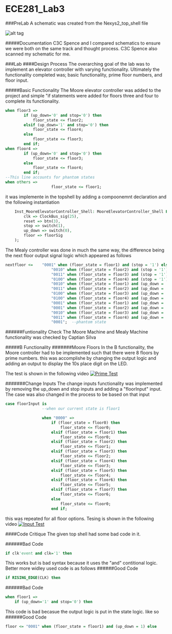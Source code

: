 ECE281_Lab3
===========
###PreLab
A schematic was created from the Nexys2_top_shell file

![alt tag](https://raw.github.com/EricWardner/ECE281_Lab3/master/top_shell_Schematic.png)

#####Documentation
C3C Spence and I compared schematics to ensure we were both on the same track and thought process. C3C Spence also scanned my schematic for me. 

###Lab
####Design Process
The overarching goal of the lab was to implement an elevator controller with varying functionality. Ultimately the functionality completed was; basic functionality, prime floor numbers, and floor input.

#####Basic Functionality
The Moore elevator controller was added to the project and simple "if statements were added for floors three and four to complete its functionality. 
```VHDL
when floor3 =>
		if (up_down='0' and stop='0') then 
			floor_state <= floor2;
		elsif (up_down='1' and stop='0') then 
			floor_state <= floor4;	
		else
			floor_state <= floor3;	
		end if;
when floor4 =>
		if (up_down='0' and stop='0') then 
			floor_state <= floor3;	
		else 
			floor_state <= floor4;
		end if;
--This line accounts for phantom states
when others =>
					floor_state <= floor1;
```
it was implemente in the topshell by adding a compoonemnt declaration and the following instantiation
```VHDL
	Inst_MooreElevatorController_Shell: MooreElevatorController_Shell PORT MAP(
		clk => ClockBus_sig(25),
		reset => btn(3),
		stop => switch(1),
		up_down => switch(0),
		floor => floorSig
	);
```

The Mealy controller was done in much the same way, the difference being the next floor output signal logic which appeared as follows

```VHDL
nextfloor <= 	"0001" when (floor_state = floor1) and (stop = '1') else
					"0010" when (floor_state = floor2) and (stop = '1') else
					"0011" when (floor_state = floor3) and (stop = '1') else
					"0100" when (floor_state = floor4) and (stop = '1') else
					"0010" when (floor_state = floor1) and (up_down = '1') and (stop = '0') else
					"0011" when (floor_state = floor2) and (up_down = '1') and (stop = '0') else
					"0100" when (floor_state = floor3) and (up_down = '1') and (stop = '0') else
					"0100" when (floor_state = floor4) and (up_down = '1') and (stop = '0') else
					"0001" when (floor_state = floor1) and (up_down = '0') and (stop = '0') else
					"0001" when (floor_state = floor2) and (up_down = '0') and (stop = '0') else
					"0010" when (floor_state = floor3) and (up_down = '0') and (stop = '0') else
					"0011" when (floor_state = floor4) and (up_down = '0') else
					"0001";  --phantom state
```

######Funtionality Check
The Moore Machine and Mealy Machine functionality was checked by Captian Silva

#####B Functionality
#######Moore Floors
In the B functionality, the Moore controller had to be implemented such that there were 8 floors by prime numbers. this was accomplishe by changing the output logic and adding an output to display the 10s place digit on the LED.

The test is shown in the following video
[![Prime Test](http://img.youtube.com/vi/cbt55nX3hn0/0.jpg)](https://www.youtube.com/watch?v=cbt55nX3hn0)

#######Change Inputs
The change inputs functionality was implemented by removing the up_down and stop inputs and adding a "floorInput" input. The case was also changed in the process to be based on that input
```VHDL
case floorInput is
				--when our current state is floor1

				when "0000" =>
					if (floor_state = floor0) then 
						floor_state <= floor0;
					elsif (floor_state = floor1) then 
						floor_state <= floor0;	
					elsif (floor_state = floor2) then 
						floor_state <= floor1;
					elsif (floor_state = floor3) then 
						floor_state <= floor2;
					elsif (floor_state = floor4) then 
						floor_state <= floor3;
					elsif (floor_state = floor5) then 
						floor_state <= floor4;
					elsif (floor_state = floor6) then 
						floor_state <= floor5;
					elsif (floor_state = floor7) then 
						floor_state <= floor6;
					else
						floor_state <= floor0;	
					end if;
```
this was repeated for all floor options. 
Tesing is shown in the following video
[![Input Test](http://img.youtube.com/vi/yOPqu9JjM1E/0.1.jpg)](https://www.youtube.com/watch?v=yOPqu9JjM1E)

####Code Critique 
The given top shell had some bad code in it. 

######Bad Code
```VHDL
if clk'event and clk='1' then
```
This works but is bad syntax because it uses the "and" contitional logic. Better more widley used code is as follows
######Good Code
```VHDL
if RISING_EDGE(CLK) then
```
######Bad Code
```VHDL
when floor1 =>
	if (up_down='1' and stop='0') then 
````
This code is bad becasue the output logic is put in the state logic. like so
######Good Code
```VHDL
floor <= "0001" when (floor_state = floor1) and (up_down = 1) else
```


